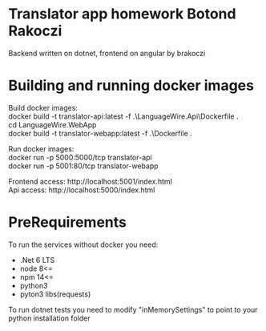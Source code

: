 # Translator app homework Botond Rakoczi
Backend written on dotnet, frontend on angular by brakoczi

# Building and running docker images

Build docker images:  
docker build -t translator-api:latest -f .\LanguageWire.Api\Dockerfile .  
cd LanguageWire.WebApp  
docker build -t translator-webapp:latest -f .\Dockerfile .

Run docker images:  
docker run -p 5000:5000/tcp translator-api  
docker run -p 5001:80/tcp translator-webapp

Frontend access: http://localhost:5001/index.html  
Api access: http://localhost:5000/index.html

# PreRequirements 
To run the services without docker you need:
- .Net 6 LTS
- node 8<= 
- npm 14<=
- python3
- pyton3 libs(requests)

To run dotnet tests you need to modify "inMemorySettings" to point to your python installation folder